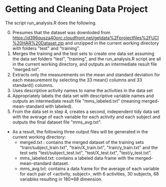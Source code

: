 # Getting and Cleaning Data Project

The script run_analysis.R does the following. 

0. Presumes that the dataset was downloded from https://d396qusza40orc.cloudfront.net/getdata%2Fprojectfiles%2FUCI%20HAR%20Dataset.zip and unzipped in the current working directory with folders "test" and "training".
1. Merges the training and the test sets to create one data set assuming the data set folders "test", "training", and the run_analysis.R script are all in the current working directory, and outputs an intermediate result file "merged.txt".
2. Extracts only the measurements on the mean and standard deviation for each measurement by selecting the 33 mean() columns and 33 standard() columns. 
3. Uses descriptive activity names to name the activities in the data set
4. Appropriately labels the data set with descriptive variable names and outputs an intermediate result file "mms_labeled.txt" (meaning merged-mean-standard with labeled).
5. From the data set in step 4, creates a second, independent tidy data set with the average of each variable for each activity and each subject and outputs the final dataset file "mms_avg.txt".

* As a result, the following three output files will be generated in the current working directory:
  - merged.txt : contains the merged dataset of the training sets "train/subject_train.txt", "train/X_train.txt", "train/y_train.txt" and the test sets "test/subject_test.txt", "test/X_test.txt", "test/y_test.txt".
  - mms_labeled.txt: contains a labeled data frame with the merged-mean-standard dataset.
  - mms_avg.txt: contains a data frame for the average of each variable for each pair of <activity, subject>, with 6 activities, 30 subjects, 68 variables resulting in 180*68 dimension. 
